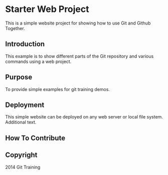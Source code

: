 # Starter Web Project

This is a simple website project for showing how to use Git and Github Together.

## Introduction

This example is to show different parts of the Git repository and various commands using a web project.

## Purpose

To provide simple examples for git training demos.

## Deployment

This simple website can be deployed on any web server or local file system. Additional text.

## How To Contribute

## Copyright
2014 Git Training